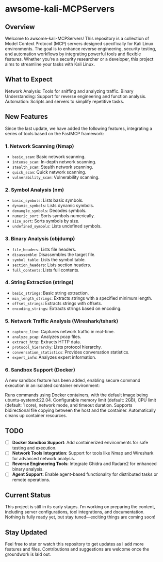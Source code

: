 # awsome-kali-MCPServers

## Overview
Welcome to awsome-kali-MCPServers! This repository is a collection of Model Context Protocol (MCP) servers designed specifically for Kali Linux environments. The goal is to enhance reverse engineering, security testing, and automation workflows by integrating powerful tools and flexible features. Whether you're a security researcher or a developer, this project aims to streamline your tasks with Kali Linux.

## What to Expect
Network Analysis: Tools for sniffing and analyzing traffic.
Binary Understanding: Support for reverse engineering and function analysis.
Automation: Scripts and servers to simplify repetitive tasks.

## New Features
Since the last update, we have added the following features, integrating a series of tools based on the FastMCP framework:

### 1. Network Scanning (Nmap)
- `basic_scan`: Basic network scanning.
- `intense_scan`: In-depth network scanning.
- `stealth_scan`: Stealth network scanning.
- `quick_scan`: Quick network scanning.
- `vulnerability_scan`: Vulnerability scanning.

### 2. Symbol Analysis (nm)
- `basic_symbols`: Lists basic symbols.
- `dynamic_symbols`: Lists dynamic symbols.
- `demangle_symbols`: Decodes symbols.
- `numeric_sort`: Sorts symbols numerically.
- `size_sort`: Sorts symbols by size.
- `undefined_symbols`: Lists undefined symbols.

### 3. Binary Analysis (objdump)
- `file_headers`: Lists file headers.
- `disassemble`: Disassembles the target file.
- `symbol_table`: Lists the symbol table.
- `section_headers`: Lists section headers.
- `full_contents`: Lists full contents.

### 4. String Extraction (strings)
- `basic_strings`: Basic string extraction.
- `min_length_strings`: Extracts strings with a specified minimum length.
- `offset_strings`: Extracts strings with offsets.
- `encoding_strings`: Extracts strings based on encoding.

### 5. Network Traffic Analysis (Wireshark/tshark)
- `capture_live`: Captures network traffic in real-time.
- `analyze_pcap`: Analyzes pcap files.
- `extract_http`: Extracts HTTP data.
- `protocol_hierarchy`: Lists protocol hierarchy.
- `conversation_statistics`: Provides conversation statistics.
- `expert_info`: Analyzes expert information.
### 6. Sandbox Support (Docker)
A new sandbox feature has been added, enabling secure command execution in an isolated container environment:

Runs commands using Docker containers, with the default image being ubuntu-systemd:22.04.
Configurable memory limit (default: 2GB), CPU limit (default: 1 core), network mode, and timeout duration.
Supports bidirectional file copying between the host and the container.
Automatically cleans up container resources.


## TODO
- [ ] **Docker Sandbox Support**: Add containerized environments for safe testing and execution.
- [ ] **Network Tools Integration**: Support for tools like Nmap and Wireshark for advanced network analysis.
- [ ] **Reverse Engineering Tools**: Integrate Ghidra and Radare2 for enhanced binary analysis.
- [ ] **Agent Support**: Enable agent-based functionality for distributed tasks or remote operations.
 
## Current Status
This project is still in its early stages. I’m working on preparing the content, including server configurations, tool integrations, and documentation. Nothing is fully ready yet, but stay tuned—exciting things are coming soon!

## Stay Updated
Feel free to star or watch this repository to get updates as I add more features and files. Contributions and suggestions are welcome once the groundwork is laid out.
